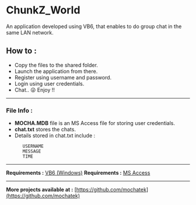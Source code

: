 # ChunkZ_World
An application developed using VB6,  that enables to do group chat in the same LAN network.

## How to :
- Copy the files to the shared folder.
- Launch the application from there.
- Register using username and password.
- Login using user credentials.
- Chat.. :stuck_out_tongue_winking_eye: Enjoy !!

---

### File Info :
- **MOCHA.MDB** file is an MS Access file for storing user credentials.
- **chat.txt** stores the chats.
- Details stored in chat.txt include : 
  ```
     USERNAME
     MESSAGE
     TIME
    ```
    
---

**Requirements :** [VB6 (Windows)](https://www.microsoft.com/en-us/download/details.aspx?id=5721)
**Requirements :** [MS Access](https://microsoft-access-2010.en.softonic.com/)

---

**More projects available at :** [https://github.com/mochatek](https://github.com/mochatek)


  


